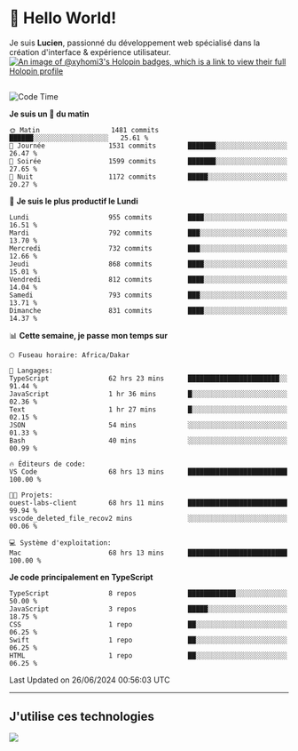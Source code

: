 # 👋 Hello World!

Je suis **Lucien**, passionné du développement web spécialisé dans la création d'interface & expérience utilisateur.
[![An image of @xyhomi3's Holopin badges, which is a link to view their full Holopin profile](https://holopin.me/xyhomi3)](https://holopin.io/@xyhomi3)

##

<!--START_SECTION:waka-->
![Code Time](http://img.shields.io/badge/Code%20Time-1%2C448%20hrs%2010%20mins-blue)

**Je suis un 🐤 du matin** 

```text
🌞 Matin                  1481 commits        ██████░░░░░░░░░░░░░░░░░░░   25.61 % 
🌆 Journée                1531 commits        ███████░░░░░░░░░░░░░░░░░░   26.47 % 
🌃 Soirée                 1599 commits        ███████░░░░░░░░░░░░░░░░░░   27.65 % 
🌙 Nuit                   1172 commits        █████░░░░░░░░░░░░░░░░░░░░   20.27 % 
```
📅 **Je suis le plus productif le Lundi** 

```text
Lundi                    955 commits         ████░░░░░░░░░░░░░░░░░░░░░   16.51 % 
Mardi                    792 commits         ███░░░░░░░░░░░░░░░░░░░░░░   13.70 % 
Mercredi                 732 commits         ███░░░░░░░░░░░░░░░░░░░░░░   12.66 % 
Jeudi                    868 commits         ████░░░░░░░░░░░░░░░░░░░░░   15.01 % 
Vendredi                 812 commits         ████░░░░░░░░░░░░░░░░░░░░░   14.04 % 
Samedi                   793 commits         ███░░░░░░░░░░░░░░░░░░░░░░   13.71 % 
Dimanche                 831 commits         ████░░░░░░░░░░░░░░░░░░░░░   14.37 % 
```


📊 **Cette semaine, je passe mon temps sur** 

```text
🕑︎ Fuseau horaire: Africa/Dakar

💬 Langages: 
TypeScript               62 hrs 23 mins      ███████████████████████░░   91.44 % 
JavaScript               1 hr 36 mins        █░░░░░░░░░░░░░░░░░░░░░░░░   02.36 % 
Text                     1 hr 27 mins        █░░░░░░░░░░░░░░░░░░░░░░░░   02.15 % 
JSON                     54 mins             ░░░░░░░░░░░░░░░░░░░░░░░░░   01.33 % 
Bash                     40 mins             ░░░░░░░░░░░░░░░░░░░░░░░░░   00.99 % 

🔥 Éditeurs de code: 
VS Code                  68 hrs 13 mins      █████████████████████████   100.00 % 

🐱‍💻 Projets: 
ouest-labs-client        68 hrs 11 mins      █████████████████████████   99.94 % 
vscode_deleted_file_recov2 mins              ░░░░░░░░░░░░░░░░░░░░░░░░░   00.06 % 

💻 Système d'exploitation: 
Mac                      68 hrs 13 mins      █████████████████████████   100.00 % 
```

**Je code principalement en TypeScript** 

```text
TypeScript               8 repos             ████████████░░░░░░░░░░░░░   50.00 % 
JavaScript               3 repos             █████░░░░░░░░░░░░░░░░░░░░   18.75 % 
CSS                      1 repo              ██░░░░░░░░░░░░░░░░░░░░░░░   06.25 % 
Swift                    1 repo              ██░░░░░░░░░░░░░░░░░░░░░░░   06.25 % 
HTML                     1 repo              ██░░░░░░░░░░░░░░░░░░░░░░░   06.25 % 
```




 Last Updated on 26/06/2024 00:56:03 UTC
<!--END_SECTION:waka-->
---

## J'utilise ces technologies

<p align="left">
  <a href="https://skillicons.dev">
    <img src="https://skillicons.dev/icons?i=ts,js,md,scss,tailwind,react,docker,express,astro,vite,nextjs,vercel,figma,ableton" />
  </a>
</p>

